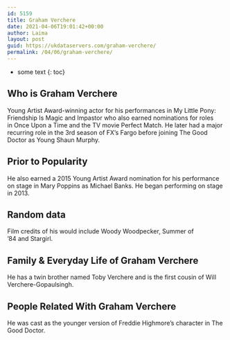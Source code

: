 ```yaml
---
id: 5159
title: Graham Verchere
date: 2021-04-06T19:01:42+00:00
author: Laima
layout: post
guid: https://ukdataservers.com/graham-verchere/
permalink: /04/06/graham-verchere/
---
```


* some text
{: toc}


## Who is Graham Verchere
                  
                  
                  
Young Artist Award-winning actor for his performances in My Little Pony: Friendship Is Magic and Impastor who also earned nominations for roles in Once Upon a Time and the TV movie Perfect Match. He later had a major recurring role in the 3rd season of FX&#8217;s Fargo before joining The Good Doctor as Young Shaun Murphy.
                  
              
            
              
            
                
                
                
## Prior to Popularity
                  
                  
                  
He also earned a 2015 Young Artist Award nomination for his performance on stage in Mary Poppins as Michael Banks. He began performing on stage in 2013.
                  
              
            
              
            
                
                
                
## Random data
                  
                  
                  
Film credits of his would include Woody Woodpecker, Summer of &#8217;84 and Stargirl.
                  
              
            
              
            
                
                
                
## Family & Everyday Life of Graham Verchere
                  
                  
                  
He has a twin brother named Toby Verchere and is the first cousin of Will Verchere-Gopaulsingh.
                  
              
            
              
            
                
                
                
## People Related With Graham Verchere
                  
                  
                  
He was cast as the younger version of Freddie Highmore&#8217;s character in The Good Doctor.
                  
              
            
              
            
                
              
            
              
              
            
            
              
            
          
          
          
